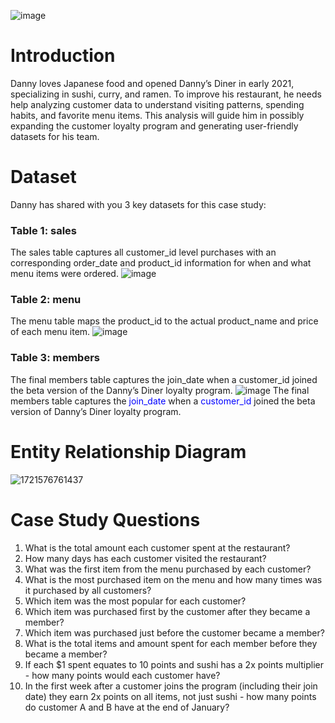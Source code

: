 ![image](https://github.com/user-attachments/assets/ca20dc99-84b0-4dcf-b7a4-8b1b90404058)
# Introduction

Danny loves Japanese food and opened Danny’s Diner in early 2021, specializing in sushi, curry, and ramen. To improve his restaurant, he needs help analyzing customer data to understand visiting patterns, spending habits, and favorite menu items. This analysis will guide him in possibly expanding the customer loyalty program and generating user-friendly datasets for his team.

# Dataset

Danny has shared with you 3 key datasets for this case study:
### Table 1: sales
The sales table captures all customer_id level purchases with an corresponding order_date and product_id information for when and what menu items were ordered.
![image](https://github.com/user-attachments/assets/c24d082c-6042-4c4f-bd48-78af7ea28449)
### Table 2: menu
The menu table maps the product_id to the actual product_name and price of each menu item.
![image](https://github.com/user-attachments/assets/20d1ff89-2b00-4961-8fdb-796404eb7c1f)
### Table 3: members
The final members table captures the join_date when a customer_id joined the beta version of the Danny’s Diner loyalty program.
![image](https://github.com/user-attachments/assets/65ad950d-6837-4c1c-85fb-ffdad385a0d9)
The final members table captures the <span style="color: blue;">join_date</span> when a <span style="color: blue;">customer_id</span> joined the beta version of Danny’s Diner loyalty program.
# Entity Relationship Diagram

![1721576761437](https://github.com/user-attachments/assets/1134e0a0-685b-4b1e-99c2-c95e46920245)


# Case Study Questions

1. What is the total amount each customer spent at the restaurant?
2. How many days has each customer visited the restaurant?
3. What was the first item from the menu purchased by each customer?
4. What is the most purchased item on the menu and how many times was it purchased by all customers?
5. Which item was the most popular for each customer?
6. Which item was purchased first by the customer after they became a member?
7. Which item was purchased just before the customer became a member?
8. What is the total items and amount spent for each member before they became a member?
9. If each $1 spent equates to 10 points and sushi has a 2x points multiplier - how many points would each customer have?
10. In the first week after a customer joins the program (including their join date) they earn 2x points on all items, not just sushi - how many points do customer A and B have at the end of January?
